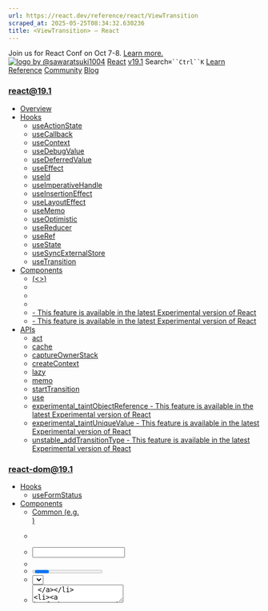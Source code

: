 ```yaml
---
url: https://react.dev/reference/react/ViewTransition
scraped_at: 2025-05-25T08:34:32.630236
title: <ViewTransition> – React
---
```


Join us for React Conf on Oct 7-8.
[Learn more.](https://conf.react.dev/)
[![logo by @sawaratsuki1004](https://react.dev/_next/image?url=%2Fimages%2Fuwu.png&w=128&q=75)](https://react.dev/)
[React](https://react.dev/)
[v19.1](https://react.dev/versions)
Search`⌘``Ctrl``K`
[Learn](https://react.dev/learn)
[Reference](https://react.dev/reference/react)
[Community](https://react.dev/community)
[Blog](https://react.dev/blog)
[](https://react.dev/community/translations)
[](https://github.com/facebook/react/releases)
### react@19.1
  * [Overview ](https://react.dev/reference/react "Overview")
  * [Hooks ](https://react.dev/reference/react/hooks "Hooks")
    * [useActionState ](https://react.dev/reference/react/useActionState "useActionState")
    * [useCallback ](https://react.dev/reference/react/useCallback "useCallback")
    * [useContext ](https://react.dev/reference/react/useContext "useContext")
    * [useDebugValue ](https://react.dev/reference/react/useDebugValue "useDebugValue")
    * [useDeferredValue ](https://react.dev/reference/react/useDeferredValue "useDeferredValue")
    * [useEffect ](https://react.dev/reference/react/useEffect "useEffect")
    * [useId ](https://react.dev/reference/react/useId "useId")
    * [useImperativeHandle ](https://react.dev/reference/react/useImperativeHandle "useImperativeHandle")
    * [useInsertionEffect ](https://react.dev/reference/react/useInsertionEffect "useInsertionEffect")
    * [useLayoutEffect ](https://react.dev/reference/react/useLayoutEffect "useLayoutEffect")
    * [useMemo ](https://react.dev/reference/react/useMemo "useMemo")
    * [useOptimistic ](https://react.dev/reference/react/useOptimistic "useOptimistic")
    * [useReducer ](https://react.dev/reference/react/useReducer "useReducer")
    * [useRef ](https://react.dev/reference/react/useRef "useRef")
    * [useState ](https://react.dev/reference/react/useState "useState")
    * [useSyncExternalStore ](https://react.dev/reference/react/useSyncExternalStore "useSyncExternalStore")
    * [useTransition ](https://react.dev/reference/react/useTransition "useTransition")
  * [Components ](https://react.dev/reference/react/components "Components")
    * [<Fragment> (<>) ](https://react.dev/reference/react/Fragment "<Fragment> \(<>\)")
    * [<Profiler> ](https://react.dev/reference/react/Profiler "<Profiler>")
    * [<StrictMode> ](https://react.dev/reference/react/StrictMode "<StrictMode>")
    * [<Suspense> ](https://react.dev/reference/react/Suspense "<Suspense>")
    * [<Activity> - This feature is available in the latest Experimental version of React](https://react.dev/reference/react/Activity "<Activity>")
    * [<ViewTransition> - This feature is available in the latest Experimental version of React](https://react.dev/reference/react/ViewTransition "<ViewTransition>")
  * [APIs ](https://react.dev/reference/react/apis "APIs")
    * [act ](https://react.dev/reference/react/act "act")
    * [cache ](https://react.dev/reference/react/cache "cache")
    * [captureOwnerStack ](https://react.dev/reference/react/captureOwnerStack "captureOwnerStack")
    * [createContext ](https://react.dev/reference/react/createContext "createContext")
    * [lazy ](https://react.dev/reference/react/lazy "lazy")
    * [memo ](https://react.dev/reference/react/memo "memo")
    * [startTransition ](https://react.dev/reference/react/startTransition "startTransition")
    * [use ](https://react.dev/reference/react/use "use")
    * [experimental_taintObjectReference  - This feature is available in the latest Experimental version of React](https://react.dev/reference/react/experimental_taintObjectReference "experimental_taintObjectReference")
    * [experimental_taintUniqueValue  - This feature is available in the latest Experimental version of React](https://react.dev/reference/react/experimental_taintUniqueValue "experimental_taintUniqueValue")
    * [unstable_addTransitionType  - This feature is available in the latest Experimental version of React](https://react.dev/reference/react/addTransitionType "unstable_addTransitionType")
### react-dom@19.1
  * [Hooks ](https://react.dev/reference/react-dom/hooks "Hooks")
    * [useFormStatus ](https://react.dev/reference/react-dom/hooks/useFormStatus "useFormStatus")
  * [Components ](https://react.dev/reference/react-dom/components "Components")
    * [Common (e.g. <div>) ](https://react.dev/reference/react-dom/components/common "Common \(e.g. <div>\)")
    * [<form> ](https://react.dev/reference/react-dom/components/form "<form>")
    * [<input> ](https://react.dev/reference/react-dom/components/input "<input>")
    * [<option> ](https://react.dev/reference/react-dom/components/option "<option>")
    * [<progress> ](https://react.dev/reference/react-dom/components/progress "<progress>")
    * [<select> ](https://react.dev/reference/react-dom/components/select "<select>")
    * [<textarea> ](https://react.dev/reference/react-dom/components/textarea "<textarea>")
    * [<link> ](https://react.dev/reference/react-dom/components/link "<link>")
    * [<meta> ](https://react.dev/reference/react-dom/components/meta "<meta>")
    * [<script> ](https://react.dev/reference/react-dom/components/script "<script>")
    * [<style> ](https://react.dev/reference/react-dom/components/style "<style>")
    * [<title> ](https://react.dev/reference/react-dom/components/title "<title>")
  * [APIs ](https://react.dev/reference/react-dom "APIs")
    * [createPortal ](https://react.dev/reference/react-dom/createPortal "createPortal")
    * [flushSync ](https://react.dev/reference/react-dom/flushSync "flushSync")
    * [preconnect ](https://react.dev/reference/react-dom/preconnect "preconnect")
    * [prefetchDNS ](https://react.dev/reference/react-dom/prefetchDNS "prefetchDNS")
    * [preinit ](https://react.dev/reference/react-dom/preinit "preinit")
    * [preinitModule ](https://react.dev/reference/react-dom/preinitModule "preinitModule")
    * [preload ](https://react.dev/reference/react-dom/preload "preload")
    * [preloadModule ](https://react.dev/reference/react-dom/preloadModule "preloadModule")
  * [Client APIs ](https://react.dev/reference/react-dom/client "Client APIs")
    * [createRoot ](https://react.dev/reference/react-dom/client/createRoot "createRoot")
    * [hydrateRoot ](https://react.dev/reference/react-dom/client/hydrateRoot "hydrateRoot")
  * [Server APIs ](https://react.dev/reference/react-dom/server "Server APIs")
    * [renderToPipeableStream ](https://react.dev/reference/react-dom/server/renderToPipeableStream "renderToPipeableStream")
    * [renderToReadableStream ](https://react.dev/reference/react-dom/server/renderToReadableStream "renderToReadableStream")
    * [renderToStaticMarkup ](https://react.dev/reference/react-dom/server/renderToStaticMarkup "renderToStaticMarkup")
    * [renderToString ](https://react.dev/reference/react-dom/server/renderToString "renderToString")
  * [Static APIs ](https://react.dev/reference/react-dom/static "Static APIs")
    * [prerender ](https://react.dev/reference/react-dom/static/prerender "prerender")
    * [prerenderToNodeStream ](https://react.dev/reference/react-dom/static/prerenderToNodeStream "prerenderToNodeStream")
### Rules of React
  * [Overview ](https://react.dev/reference/rules "Overview")
    * [Components and Hooks must be pure ](https://react.dev/reference/rules/components-and-hooks-must-be-pure "Components and Hooks must be pure")
    * [React calls Components and Hooks ](https://react.dev/reference/rules/react-calls-components-and-hooks "React calls Components and Hooks")
    * [Rules of Hooks ](https://react.dev/reference/rules/rules-of-hooks "Rules of Hooks")
### React Server Components
  * [Server Components ](https://react.dev/reference/rsc/server-components "Server Components")
  * [Server Functions ](https://react.dev/reference/rsc/server-functions "Server Functions")
  * [Directives ](https://react.dev/reference/rsc/directives "Directives")
    * ['use client' ](https://react.dev/reference/rsc/use-client "'use client'")
    * ['use server' ](https://react.dev/reference/rsc/use-server "'use server'")
### Legacy APIs
  * [Legacy React APIs ](https://react.dev/reference/react/legacy "Legacy React APIs")
    * [Children ](https://react.dev/reference/react/Children "Children")
    * [cloneElement ](https://react.dev/reference/react/cloneElement "cloneElement")
    * [Component ](https://react.dev/reference/react/Component "Component")
    * [createElement ](https://react.dev/reference/react/createElement "createElement")
    * [createRef ](https://react.dev/reference/react/createRef "createRef")
    * [forwardRef ](https://react.dev/reference/react/forwardRef "forwardRef")
    * [isValidElement ](https://react.dev/reference/react/isValidElement "isValidElement")
    * [PureComponent ](https://react.dev/reference/react/PureComponent "PureComponent")


Is this page useful?
[API Reference](https://react.dev/reference/react)
[Components](https://react.dev/reference/react/components)
# <ViewTransition> - This feature is available in the latest Experimental version of React[](https://react.dev/reference/react/ViewTransition#undefined "Link for this heading")
### Experimental Feature
**This API is experimental and is not available in a stable version of React yet.**
You can try it by upgrading React packages to the most recent experimental version:
  * `react@experimental`
  * `react-dom@experimental`
  * `eslint-plugin-react-hooks@experimental`


Experimental versions of React may contain bugs. Don’t use them in production.
`<ViewTransition>` lets you animate elements that update inside a Transition.
```

import {unstable_ViewTransition as ViewTransition} from 'react';
<ViewTransition>
 <div>...</div>
</ViewTransition>

```

  * [Reference ](https://react.dev/reference/react/ViewTransition#reference)
    * [`<ViewTransition>` ](https://react.dev/reference/react/ViewTransition#viewtransition)
    * [View Transition Class ](https://react.dev/reference/react/ViewTransition#view-transition-class)
    * [Styling View Transitions ](https://react.dev/reference/react/ViewTransition#styling-view-transitions)
  * [Usage ](https://react.dev/reference/react/ViewTransition#usage)
    * [Animating an element on enter/exit ](https://react.dev/reference/react/ViewTransition#animating-an-element-on-enter)
    * [Animating a shared element ](https://react.dev/reference/react/ViewTransition#animating-a-shared-element)
    * [Animating reorder of items in a list ](https://react.dev/reference/react/ViewTransition#animating-reorder-of-items-in-a-list)
    * [Animating from Suspense content ](https://react.dev/reference/react/ViewTransition#animating-from-suspense-content)
    * [Opting-out of an animation ](https://react.dev/reference/react/ViewTransition#opting-out-of-an-animation)
    * [Customizing animations ](https://react.dev/reference/react/ViewTransition#customizing-animations)
    * [Customizing animations with types ](https://react.dev/reference/react/ViewTransition#customizing-animations-with-types)
    * [Building View Transition enabled routers ](https://react.dev/reference/react/ViewTransition#building-view-transition-enabled-routers)
  * [Troubleshooting ](https://react.dev/reference/react/ViewTransition#troubleshooting)
    * [My `<ViewTransition>` is not activating ](https://react.dev/reference/react/ViewTransition#my-viewtransition-is-not-activating)
    * [I’m getting an error “There are two `<ViewTransition name=%s>` components with the same name mounted at the same time.” ](https://react.dev/reference/react/ViewTransition#two-viewtransition-with-same-name)


## Reference [](https://react.dev/reference/react/ViewTransition#reference "Link for Reference ")
### `<ViewTransition>` [](https://react.dev/reference/react/ViewTransition#viewtransition "Link for this heading")
Wrap elements in `<ViewTransition>` to animate them when they update inside a [Transition](https://react.dev/reference/react/useTransition). React uses the following heuristics to determine if a View Transition activates for an animation:
  * `enter`: If a `ViewTransition` itself gets inserted in this Transition, then this will activate.
  * `exit`: If a `ViewTransition` itself gets deleted in this Transition, then this will activate.
  * `update`: If a `ViewTransition` has any DOM mutations inside it that React is doing (such as a prop changing) or if the `ViewTransition` boundary itself changes size or position due to an immediate sibling. If there are nested` ViewTransition` then the mutation applies to them and not the parent.
  * `share`: If a named `ViewTransition` is inside a deleted subtree and another named `ViewTransition` with the same name is part of an inserted subtree in the same Transition, they form a Shared Element Transition, and it animates from the deleted one to the inserted one.


By default, `<ViewTransition>` animates with a smooth cross-fade (the browser default view transition). You can customize the animation by providing a [View Transition Class](https://react.dev/reference/react/ViewTransition#view-transition-class) to the `<ViewTransition>` component. You can customize animations for each kind of trigger (see [Styling View Transitions](https://react.dev/reference/react/ViewTransition#styling-view-transitions)).
##### Deep Dive
#### How does `<ViewTransition>` work? [](https://react.dev/reference/react/ViewTransition#how-does-viewtransition-work "Link for this heading")
Show Details
Under the hood, React applies `view-transition-name` to inline styles of the nearest DOM node nested inside the `<ViewTransition>` component. If there are multiple sibling DOM nodes like `<ViewTransition><div /><div /></ViewTransition>` then React adds a suffix to the name to make each unique but conceptually they’re part of the same one. React doesn’t apply these eagerly but only at the time that boundary should participate in an animation.
React automatically calls `startViewTransition` itself behind the scenes so you should never do that yourself. In fact, if you have something else on the page running a ViewTransition React will interrupt it. So it’s recommended that you use React itself to coordinate these. If you had other ways of trigger ViewTransitions in the past, we recommend that you migrate to the built-in way.
If there are other React ViewTransitions already running then React will wait for them to finish before starting the next one. However, importantly if there are multiple updates happening while the first one is running, those will all be batched into one. If you start A->B. Then in the meantime you get an update to go to C and then D. When the first A->B animation finishes the next one will animate from B->D.
The `getSnapshotBeforeUpdate` life-cycle will be called before `startViewTransition` and some `view-transition-name` will update at the same time.
Then React calls `startViewTransition`. Inside the `updateCallback`, React will:
  * Apply its mutations to the DOM and invoke useInsertionEffects.
  * Wait for fonts to load.
  * Call componentDidMount, componentDidUpdate, useLayoutEffect and refs.
  * Wait for any pending Navigation to finish.
  * Then React will measure any changes to the layout to see which boundaries will need to animate.


After the ready Promise of the `startViewTransition` is resolved, React will then revert the `view-transition-name`. Then React will invoke the `onEnter`, `onExit`, `onUpdate` and `onShare` callbacks to allow for manual programmatic control over the Animations. This will be after the built-in default ones have already been computed.
If a `flushSync` happens to get in the middle of this sequence, then React will skip the Transition since it relies on being able to complete synchronously.
After the finished Promise of the `startViewTransition` is resolved, React will then invoke `useEffect`. This prevents those from interfering with the performance of the Animation. However, this is not a guarantee because if another `setState` happens while the Animation is running it’ll still have to invoke the `useEffect` earlier to preserve the sequential guarantees.
#### Props [](https://react.dev/reference/react/ViewTransition#props "Link for Props ")
By default, `<ViewTransition>` animates with a smooth cross-fade. You can customize the animation, or specify a shared element transition, with these props:
  * **optional** `enter`: A string or object. The [View Transition Class](https://react.dev/reference/react/ViewTransition#view-transition-class) to apply when enter is activated.
  * **optional** `exit`: A string or object. The [View Transition Class](https://react.dev/reference/react/ViewTransition#view-transition-class) to apply when exit is activated.
  * **optional** `update`: A string or object. The [View Transition Class](https://react.dev/reference/react/ViewTransition#view-transition-class) to apply when an update is activated.
  * **optional** `share`: A string or object. The [View Transition Class](https://react.dev/reference/react/ViewTransition#view-transition-class) to apply when a shared element is activated.
  * **optional** `default`: A string or object. The [View Transition Class](https://react.dev/reference/react/ViewTransition#view-transition-class) used when no other matching activation prop is found.
  * **optional** `name`: A string or object. The name of the View Transition used for shared element transitions. If not provided, React will use a unique name for each View Transition to prevent unexpected animations.


#### Callback [](https://react.dev/reference/react/ViewTransition#events "Link for Callback ")
These callbacks allow you to adjust the animation imperatively using the [animate](https://developer.mozilla.org/en-US/docs/Web/API/Element/animate) APIs:
  * **optional** `onEnter`: A function. React calls `onEnter` after an “enter” animation.
  * **optional** `onExit`: A function. React calls `onExit` after an “exit” animation.
  * **optional** `onShare`: A function. React calls `onShare` after a “share” animation.
  * **optional** `onUpdate`: A function. React calls `onUpdate` after an “update” animation.


Each callback receives as arguments:
  * `element`: The DOM element that was animated.
  * `types`: The [Transition Types](https://react.dev/reference/react/addTransitionType) included in the animation.


### View Transition Class [](https://react.dev/reference/react/ViewTransition#view-transition-class "Link for View Transition Class ")
The View Transition Class is the CSS class name(s) applied by React during the transition when the ViewTransition activates. It can be a string or an object.
  * `string`: the `class` added on the child elements when activated. If `'none'` is provided, no class will be added.
  * `object`: the class added on the child elements will be the key matching View Transition type added with `addTransitionType`. The object can also specify a `default` to use if no matching type is found.


The value `'none'` can be used to prevent a View Transition from activating for a specific trigger.
### Styling View Transitions [](https://react.dev/reference/react/ViewTransition#styling-view-transitions "Link for Styling View Transitions ")
### Note
In many early examples of View Transitions around the web, you’ll have seen using a [`view-transition-name`](https://developer.mozilla.org/en-US/docs/Web/CSS/view-transition-name) and then style it using `::view-transition-...(my-name)` selectors. We don’t recommend that for styling. Instead, we normally recommend using a View Transition Class instead.
To customize the animation for a `<ViewTransition>` you can provide a View Transition Class to one of the activation props. The View Transition Class is a CSS class name that React applies to the child elements when the ViewTransition activates.
For example, to customize an “enter” animation, provide a class name to the `enter` prop:
```

<ViewTransition enter="slide-in">

```

When the `<ViewTransition>` activates an “enter” animation, React will add the class name `slide-in`. Then you can refer to this class using [view transition pseudo selectors](https://developer.mozilla.org/en-US/docs/Web/API/View_Transition_API#pseudo-elements) to build reusable animations:
```

::view-transition-group(.slide-in) {
}
::view-transition-old(.slide-in) {
}
::view-transition-new(.slide-in) {
}

```

In the future, CSS libraries may add built-in animations using View Transition Classes to make this easier to use.
#### Caveats [](https://react.dev/reference/react/ViewTransition#caveats "Link for Caveats ")
  * By default, `setState` updates immediately and does not activate `<ViewTransition>`, only updates wrapped in a [Transition](https://react.dev/reference/react/useTransition). You can also use [`<Suspense>`](https://react.dev/reference/react/Suspense) to opt-in to a Transition to [reveal content](https://react.dev/link-to-suspense-below).
  * `<ViewTransition>` creates an image that can be moved around, scaled and cross-faded. Unlike Layout Animations you may have seen in React Native or Motion, this means that not every individual Element inside of it animates its position. This can lead to better performance and a more continuous feeling, smooth animation compared to animating every individual piece. However, it can also lose continuity in things that should be moving by themselves. So you might have to add more `<ViewTransition>` boundaries manually as a result.
  * Many users may prefer not having animations on the page. React doesn’t automatically disable animations for this case. We recommend that using the `@media (prefers-reduced-motion)` media query to disable animations or tone them down based on user preference. In the future, CSS libraries may have this built-in to their presets.
  * Currently, `<ViewTransition>` only works in the DOM. We’re working on adding support for React Native and other platforms.


## Usage [](https://react.dev/reference/react/ViewTransition#usage "Link for Usage ")
### Animating an element on enter/exit [](https://react.dev/reference/react/ViewTransition#animating-an-element-on-enter "Link for Animating an element on enter/exit ")
Enter/Exit Transitions trigger when a `<ViewTransition>` is added or removed by a component in a transition:
```

function Child() {
 return <ViewTransition>Hi</ViewTransition>
}
function Parent() {
 const [show, setShow] = useState();
 if (show) {
  return <Child />;
 }
 return null;
}

```

When `setShow` is called, `show` switches to `true` and the `Child` component is rendered. When `setShow` is called inside `startTransition`, and `Child` renders a `ViewTransition` before any other DOM nodes, an `enter` animation is triggered.
When `show` switches back to `false`, an `exit` animation is triggered.
App.js
App.js
ResetFork
```
import {
 unstable_ViewTransition as ViewTransition,
 useState,
 startTransition
} from 'react';
import {Video} from "./Video";
import videos from "./data"
function Item() {
 return (
  <ViewTransition>
   <Video video={videos[0]}/>
  </ViewTransition>
 );
}
export default function Component() {
 const [showItem, setShowItem] = useState(false);
 return (
  <>
   <button
    onClick={() => {
     startTransition(() => {
      setShowItem((prev) => !prev);
     });
    }}
   >{showItem ? '➖' : '➕'}</button>
   {showItem ? <Item /> : null}
  </>
 );
}

```

Show more
### Pitfall
`<ViewTransition>` only activates if it is placed before any DOM node. If `Child` instead looked like this, no animation would trigger:
```

function Component() {
 return (
  <div>
   <ViewTransition>Hi</ViewTransition>
  </div>
 );
}

```

### Animating a shared element [](https://react.dev/reference/react/ViewTransition#animating-a-shared-element "Link for Animating a shared element ")
Normally, we don’t recommend assigning a name to a `<ViewTransition>` and instead let React assign it an automatic name. The reason you might want to assign a name is to animate between completely different components when one tree unmounts and another tree mounts at the same time. To preserve continuity.
```

<ViewTransition name={UNIQUE_NAME}>
 <Child />
</ViewTransition>

```

When one tree unmounts and another mounts, if there’s a pair where the same name exists in the unmounting tree and the mounting tree, they trigger the “share” animation on both. It animates from the unmounting side to the mounting side.
Unlike an exit/enter animation this can be deeply inside the deleted/mounted tree. If a `<ViewTransition>` would also be eligible for exit/enter, then the “share” animation takes precedence.
If Transition first unmounts one side and then leads to a `<Suspense>` fallback being shown before eventually the new name being mounted, then no shared element transition happens.
App.jsVideo.js
App.js
ResetFork
```
import {
 unstable_ViewTransition as ViewTransition,
 useState,
 startTransition
} from "react";
import {Video, Thumbnail, FullscreenVideo} from "./Video";
import videos from "./data";
export default function Component() {
 const [fullscreen, setFullscreen] = useState(false);
 if (fullscreen) {
  return <FullscreenVideo
   video={videos[0]}
   onExit={() => startTransition(() => setFullscreen(false))}
  />
 }
 return <Video
  video={videos[0]}
  onClick={() => startTransition(() => setFullscreen(true))}
 />
}

```

Show more
### Note
If either the mounted or unmounted side of a pair is outside the viewport, then no pair is formed. This ensures that it doesn’t fly in or out of the viewport when something is scrolled. Instead it’s treated as a regular enter/exit by itself.
This does not happen if the same Component instance changes position, which triggers an “update”. Those animate regardless if one position is outside the viewport.
There’s currently a quirk where if a deeply nested unmounted `<ViewTransition>` is inside the viewport but the mounted side is not within the viewport, then the unmounted side animates as its own “exit” animation even if it’s deeply nested instead of as part of the parent animation.
### Pitfall
It’s important that there’s only one thing with the same name mounted at a time in the entire app. Therefore it’s important to use unique namespaces for the name to avoid conflicts. To ensure you can do this you might want to add a constant in a separate module that you import.
```

export const MY_NAME = "my-globally-unique-name";
import {MY_NAME} from './shared-name';
...
<ViewTransition name={MY_NAME}>

```

### Animating reorder of items in a list [](https://react.dev/reference/react/ViewTransition#animating-reorder-of-items-in-a-list "Link for Animating reorder of items in a list ")
```

items.map(item => <Component key={item.id} item={item} />)

```

When reordering a list, without updating the content, the “update” animation triggers on each `<ViewTransition>` in the list if they’re outside a DOM node. Similar to enter/exit animations.
This means that this will trigger the animation on this `<ViewTransition>`:
```

function Component() {
 return <ViewTransition><div>...</div></ViewTransition>;
}

```

App.js
App.js
ResetFork
```
import {
 unstable_ViewTransition as ViewTransition,
 useState,
 startTransition
} from "react";
import {Video} from "./Video";
import videos from "./data";
export default function Component() {
 const [orderedVideos, setOrderedVideos] = useState(videos);
 const reorder = () => {
  startTransition(() => {
   setOrderedVideos((prev) => {
    return [...prev.sort(() => Math.random() - 0.5)];
   });
  });
 };
 return (
  <>
   <button onClick={reorder}>🎲</button>
   <div className="listContainer">
    {orderedVideos.map((video, i) => {
     return (
      <ViewTransition key={video.title}>
       <Video video={video} />
      </ViewTransition>
     );
    })}
   </div>
  </>
 );
}

```

Show more
However, this wouldn’t animate each individual item:
```

function Component() {
 return <div><ViewTransition>...</ViewTransition></div>;
}

```

Instead, any parent `<ViewTransition>` would cross-fade. If there is no parent `<ViewTransition>` then there’s no animation in that case.
App.js
App.js
ResetFork
```
import {
 unstable_ViewTransition as ViewTransition,
 useState,
 startTransition
} from "react";
import {Video} from "./Video";
import videos from "./data";
export default function Component() {
 const [orderedVideos, setOrderedVideos] = useState(videos);
 const reorder = () => {
  startTransition(() => {
   setOrderedVideos((prev) => {
    return [...prev.sort(() => Math.random() - 0.5)];
   });
  });
 };
 return (
  <>
   <button onClick={reorder}>🎲</button>
   <ViewTransition>
    <div className="listContainer">
     {orderedVideos.map((video, i) => {
      return <Video video={video} key={video.title} />;
     })}
    </div>
   </ViewTransition>
  </>
 );
}

```

Show more
This means you might want to avoid wrapper elements in lists where you want to allow the Component to control its own reorder animation:
```

items.map(item => <div><Component key={item.id} item={item} /></div>)

```

The above rule also applies if one of the items updates to resize, which then causes the siblings to resize, it’ll also animate its sibling `<ViewTransition>` but only if they’re immediate siblings.
This means that during an update, which causes a lot of re-layout, it doesn’t individually animate every `<ViewTransition>` on the page. That would lead to a lot of noisy animations which distracts from the actual change. Therefore React is more conservative about when an individual animation triggers.
### Pitfall
It’s important to properly use keys to preserve identity when reordering lists. It might seem like you could use “name”, shared element transitions, to animate reorders but that would not trigger if one side was outside the viewport. To animate a reorder you often want to show that it went to a position outside the viewport.
### Animating from Suspense content [](https://react.dev/reference/react/ViewTransition#animating-from-suspense-content "Link for Animating from Suspense content ")
Just like any Transition, React waits for data and new CSS (`<link rel="stylesheet" precedence="...">`) before running the animation. In addition to this, ViewTransitions also wait up to 500ms for new fonts to load before starting the animation to avoid them flickering in later. For the same reason, an image wrapped in ViewTransition will wait for the image to load.
If it’s inside a new Suspense boundary instance, then the fallback is shown first. After the Suspense boundary fully loads, it triggers the `<ViewTransition>` to animate the reveal to the content.
Currently, this only happens for client-side Transition. In the future, this will also animate Suspense boundary for streaming SSR when content from the server suspends during the initial load.
There are two ways to animate Suspense boundaries depending on where you place the `<ViewTransition>`:
Update:
```

<ViewTransition>
 <Suspense fallback={<A />}>
  <B />
 </Suspense>
</ViewTransition>

```

In this scenario when the content goes from A to B, it’ll be treated as an “update” and apply that class if appropriate. Both A and B will get the same view-transition-name and therefore they’re acting as a cross-fade by default.
App.js
App.js
ResetFork
```
import {
 unstable_ViewTransition as ViewTransition,
 useState,
 startTransition,
 Suspense
} from 'react';
import {Video, VideoPlaceholder} from "./Video";
import {useLazyVideoData} from "./data"
function LazyVideo() {
 const video = useLazyVideoData();
 return (
  <Video video={video}/>
 );
}
export default function Component() {
 const [showItem, setShowItem] = useState(false);
 return (
  <>
   <button
    onClick={() => {
     startTransition(() => {
      setShowItem((prev) => !prev);
     });
    }}
   >{showItem ? '➖' : '➕'}</button>
   {showItem ? (
    <ViewTransition>
     <Suspense fallback={<VideoPlaceholder />}>
      <LazyVideo />
     </Suspense>
    </ViewTransition>
   ) : null}
  </>
 );
}

```

Show more
Enter/Exit:
```

<Suspense fallback={<ViewTransition><A /></ViewTransition>}>
 <ViewTransition><B /></ViewTransition>
</Suspense>

```

In this scenario, these are two separate ViewTransition instances each with their own `view-transition-name`. This will be treated as an “exit” of the `<A>` and an “enter” of the `<B>`.
You can achieve different effects depending on where you choose to place the `<ViewTransition>` boundary.
### Opting-out of an animation [](https://react.dev/reference/react/ViewTransition#opting-out-of-an-animation "Link for Opting-out of an animation ")
Sometimes you’re wrapping a large existing component, like a whole page, and you want to animate some updates, such as changing the theme. However, you don’t want it to opt-in all updates inside the whole page to cross-fade when they’re updating. Especially if you’re incrementally adding more animations.
You can use the class “none” to opt-out of an animation. By wrapping your children in a “none” you can disable animations for updates to them while the parent still triggers.
```

<ViewTransition>
 <div className={theme}>
  <ViewTransition update="none">
   {children}
  </ViewTransition>
 </div>
</ViewTransition>

```

This will only animate if the theme changes and not if only the children update. The children can still opt-in again with their own `<ViewTransition>` but at least it’s manual again.
### Customizing animations [](https://react.dev/reference/react/ViewTransition#customizing-animations "Link for Customizing animations ")
By default, `<ViewTransition>` includes the default cross-fade from the browser.
To customize animations, you can provide props to the `<ViewTransition>` component to specify which animations to use, based on how the `<ViewTransition>` activates.
For example, we can slow down the default cross fade animation:
```

<ViewTransition default="slow-fade">
 <Video />
</ViewTransition>

```

And define slow-fade in CSS using view transition classes:
```

::view-transition-old(.slow-fade) {
  animation-duration: 500ms;
}
::view-transition-new(.slow-fade) {
  animation-duration: 500ms;
}

```

App.js
App.js
ResetFork
```
import {
 unstable_ViewTransition as ViewTransition,
 useState,
 startTransition
} from 'react';
import {Video} from "./Video";
import videos from "./data"
function Item() {
 return (
  <ViewTransition default="slow-fade">
   <Video video={videos[0]}/>
  </ViewTransition>
 );
}
export default function Component() {
 const [showItem, setShowItem] = useState(false);
 return (
  <>
   <button
    onClick={() => {
     startTransition(() => {
      setShowItem((prev) => !prev);
     });
    }}
   >{showItem ? '➖' : '➕'}</button>
   {showItem ? <Item /> : null}
  </>
 );
}

```

Show more
In addition to setting the `default`, you can also provide configurations for `enter`, `exit`, `update`, and `share` animations.
App.js
App.js
ResetFork
```
import {
 unstable_ViewTransition as ViewTransition,
 useState,
 startTransition
} from 'react';
import {Video} from "./Video";
import videos from "./data"
function Item() {
 return (
  <ViewTransition enter="slide-in" exit="slide-out">
   <Video video={videos[0]}/>
  </ViewTransition>
 );
}
export default function Component() {
 const [showItem, setShowItem] = useState(false);
 return (
  <>
   <button
    onClick={() => {
     startTransition(() => {
      setShowItem((prev) => !prev);
     });
    }}
   >{showItem ? '➖' : '➕'}</button>
   {showItem ? <Item /> : null}
  </>
 );
}

```

Show more
### Customizing animations with types [](https://react.dev/reference/react/ViewTransition#customizing-animations-with-types "Link for Customizing animations with types ")
You can use the [`addTransitionType`](https://react.dev/reference/react/addTransitionType) API to add a class name to the child elements when a specific transition type is activated for a specific activation trigger. This allows you to customize the animation for each type of transition.
For example, to customize the animation for all forward and backward navigations:
```

<ViewTransition default={{
 'navigation-back': 'slide-right',
 'navigation-forward': 'slide-left',
 }}>
 <div>...</div>
</ViewTransition>
// in your router:
startTransition(() => {
 addTransitionType('navigation-' + navigationType);
});

```

When the ViewTransition activates a “navigation-back” animation, React will add the class name “slide-right”. When the ViewTransition activates a “navigation-forward” animation, React will add the class name “slide-left”.
In the future, routers and other libraries may add support for standard view-transition types and styles.
App.js
App.js
ResetFork
```
import {
 unstable_ViewTransition as ViewTransition,
 unstable_addTransitionType as addTransitionType,
 useState,
 startTransition,
} from "react";
import {Video} from "./Video";
import videos from "./data"
function Item() {
 return (
  <ViewTransition enter={
    {
     "add-video-back": "slide-in-back",
     "add-video-forward": "slide-in-forward"
    }
   }
   exit={
    {
     "remove-video-back": "slide-in-forward",
     "remove-video-forward": "slide-in-back"
    }
   }>
   <Video video={videos[0]}/>
  </ViewTransition>
 );
}
export default function Component() {
 const [showItem, setShowItem] = useState(false);
 return (
  <>
   <div className="button-container">
    <button
     onClick={() => {
      startTransition(() => {
       if (showItem) {
        addTransitionType("remove-video-back")
       } else {
        addTransitionType("add-video-back")
       }
       setShowItem((prev) => !prev);
      });
     }}
    >⬅️</button>
    <button
     onClick={() => {
      startTransition(() => {
       if (showItem) {
        addTransitionType("remove-video-forward")
       } else {
        addTransitionType("add-video-forward")
       }
       setShowItem((prev) => !prev);
      });
     }}
    >➡️</button>
   </div>
   {showItem ? <Item /> : null}
  </>
 );
}

```

Show more
### Building View Transition enabled routers [](https://react.dev/reference/react/ViewTransition#building-view-transition-enabled-routers "Link for Building View Transition enabled routers ")
React waits for any pending Navigation to finish to ensure that scroll restoration happens within the animation. If the Navigation is blocked on React, your router must unblock in `useLayoutEffect` since `useEffect` would lead to a deadlock.
If a `startTransition` is started from the legacy popstate event, such as during a “back”-navigation then it must finish synchronously to ensure scroll and form restoration works correctly. This is in conflict with running a View Transition animation. Therefore, React will skip animations from popstate. Therefore animations won’t run for the back button. You can fix this by upgrading your router to use the Navigation API.
## Troubleshooting [](https://react.dev/reference/react/ViewTransition#troubleshooting "Link for Troubleshooting ")
### My `<ViewTransition>` is not activating [](https://react.dev/reference/react/ViewTransition#my-viewtransition-is-not-activating "Link for this heading")
`<ViewTransition>` only activates if it is placed is before any DOM node:
```

function Component() {
 return (
  <div>
   <ViewTransition>Hi</ViewTransition>
  </div>
 );
}

```

To fix, ensure that the `<ViewTransition>` comes before any other DOM nodes:
```

function Component() {
 return (
  <ViewTransition>
   <div>Hi</div>
  </ViewTransition>
 );
}

```

### I’m getting an error “There are two `<ViewTransition name=%s>` components with the same name mounted at the same time.” [](https://react.dev/reference/react/ViewTransition#two-viewtransition-with-same-name "Link for this heading")
This error occurs when two `<ViewTransition>` components with the same `name` are mounted at the same time:
```

function Item() {
 // 🚩 All items will get the same "name".
 return <ViewTransition name="item">...</ViewTransition>;
}
function ItemList({items}) {
 return (
  <>
   {item.map(item => <Item key={item.id} />)}
  </>
 );
}

```

This will cause the View Transition to error. In development, React detects this issue to surface it and logs two errors:
Console
There are two `<ViewTransition name=%s>` components with the same name mounted at the same time. This is not supported and will cause View Transitions to error. Try to use a more unique name e.g. by using a namespace prefix and adding the id of an item to the name. at Item at ItemList
The existing `<ViewTransition name=%s>` duplicate has this stack trace. at Item at ItemList
To fix, ensure that there’s only one `<ViewTransition>` with the same name mounted at a time in the entire app by ensuring the `name` is unique, or adding an `id` to the name:
```

function Item({id}) {
 // ✅ All items will get the same "name".
 return <ViewTransition name={`item-${id}`}>...</ViewTransition>;
}
function ItemList({items}) {
 return (
  <>
   {item.map(item => <Item key={item.id} item={item} />)}
  </>
 );
}

```

[Previous<Activity>](https://react.dev/reference/react/Activity)[NextAPIs](https://react.dev/reference/react/apis)
[](https://opensource.fb.com/)
Copyright © Meta Platforms, Inc
no uwu plz
uwu?
Logo by[@sawaratsuki1004](https://twitter.com/sawaratsuki1004)
[Learn React](https://react.dev/learn)
[Quick Start](https://react.dev/learn)
[Installation](https://react.dev/learn/installation)
[Describing the UI](https://react.dev/learn/describing-the-ui)
[Adding Interactivity](https://react.dev/learn/adding-interactivity)
[Managing State](https://react.dev/learn/managing-state)
[Escape Hatches](https://react.dev/learn/escape-hatches)
[API Reference](https://react.dev/reference/react)
[React APIs](https://react.dev/reference/react)
[React DOM APIs](https://react.dev/reference/react-dom)
[Community](https://react.dev/community)
[Code of Conduct](https://github.com/facebook/react/blob/main/CODE_OF_CONDUCT.md)
[Meet the Team](https://react.dev/community/team)
[Docs Contributors](https://react.dev/community/docs-contributors)
[Acknowledgements](https://react.dev/community/acknowledgements)
More
[Blog](https://react.dev/blog)
[React Native](https://reactnative.dev/)
[Privacy](https://opensource.facebook.com/legal/privacy)
[Terms](https://opensource.fb.com/legal/terms/)
[](https://www.facebook.com/react)[](https://twitter.com/reactjs)[](https://bsky.app/profile/react.dev)[](https://github.com/facebook/react)
## On this page
  * [Overview](https://react.dev/reference/react/ViewTransition)
  * [Reference ](https://react.dev/reference/react/ViewTransition#reference)
  * [`<ViewTransition>` ](https://react.dev/reference/react/ViewTransition#viewtransition)
  * [View Transition Class ](https://react.dev/reference/react/ViewTransition#view-transition-class)
  * [Styling View Transitions ](https://react.dev/reference/react/ViewTransition#styling-view-transitions)
  * [Usage ](https://react.dev/reference/react/ViewTransition#usage)
  * [Animating an element on enter/exit ](https://react.dev/reference/react/ViewTransition#animating-an-element-on-enter)
  * [Animating a shared element ](https://react.dev/reference/react/ViewTransition#animating-a-shared-element)
  * [Animating reorder of items in a list ](https://react.dev/reference/react/ViewTransition#animating-reorder-of-items-in-a-list)
  * [Animating from Suspense content ](https://react.dev/reference/react/ViewTransition#animating-from-suspense-content)
  * [Opting-out of an animation ](https://react.dev/reference/react/ViewTransition#opting-out-of-an-animation)
  * [Customizing animations ](https://react.dev/reference/react/ViewTransition#customizing-animations)
  * [Customizing animations with types ](https://react.dev/reference/react/ViewTransition#customizing-animations-with-types)
  * [Building View Transition enabled routers ](https://react.dev/reference/react/ViewTransition#building-view-transition-enabled-routers)
  * [Troubleshooting ](https://react.dev/reference/react/ViewTransition#troubleshooting)
  * [My `<ViewTransition>` is not activating ](https://react.dev/reference/react/ViewTransition#my-viewtransition-is-not-activating)
  * [I’m getting an error “There are two `<ViewTransition name=%s>` components with the same name mounted at the same time.” ](https://react.dev/reference/react/ViewTransition#two-viewtransition-with-same-name)



